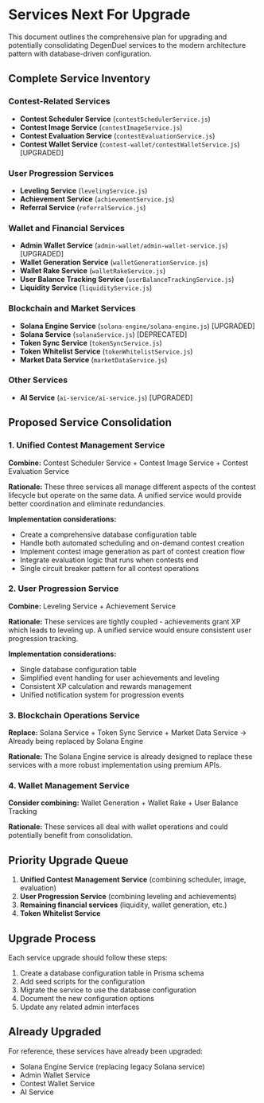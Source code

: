 # Services Next For Upgrade

This document outlines the comprehensive plan for upgrading and potentially consolidating DegenDuel services to the modern architecture pattern with database-driven configuration.

## Complete Service Inventory

### Contest-Related Services
- **Contest Scheduler Service** (`contestSchedulerService.js`)
- **Contest Image Service** (`contestImageService.js`) 
- **Contest Evaluation Service** (`contestEvaluationService.js`)
- **Contest Wallet Service** (`contest-wallet/contestWalletService.js`) [UPGRADED]

### User Progression Services
- **Leveling Service** (`levelingService.js`)
- **Achievement Service** (`achievementService.js`)
- **Referral Service** (`referralService.js`)

### Wallet and Financial Services
- **Admin Wallet Service** (`admin-wallet/admin-wallet-service.js`) [UPGRADED]
- **Wallet Generation Service** (`walletGenerationService.js`)
- **Wallet Rake Service** (`walletRakeService.js`) 
- **User Balance Tracking Service** (`userBalanceTrackingService.js`)
- **Liquidity Service** (`liquidityService.js`)

### Blockchain and Market Services
- **Solana Engine Service** (`solana-engine/solana-engine.js`) [UPGRADED]
- **Solana Service** (`solanaService.js`) [DEPRECATED]
- **Token Sync Service** (`tokenSyncService.js`) 
- **Token Whitelist Service** (`tokenWhitelistService.js`)
- **Market Data Service** (`marketDataService.js`)

### Other Services
- **AI Service** (`ai-service/ai-service.js`) [UPGRADED]

## Proposed Service Consolidation

### 1. Unified Contest Management Service
**Combine:** Contest Scheduler Service + Contest Image Service + Contest Evaluation Service

**Rationale:** These three services all manage different aspects of the contest lifecycle but operate on the same data. A unified service would provide better coordination and eliminate redundancies.

**Implementation considerations:**
- Create a comprehensive database configuration table
- Handle both automated scheduling and on-demand contest creation
- Implement contest image generation as part of contest creation flow
- Integrate evaluation logic that runs when contests end
- Single circuit breaker pattern for all contest operations

### 2. User Progression Service
**Combine:** Leveling Service + Achievement Service

**Rationale:** These services are tightly coupled - achievements grant XP which leads to leveling up. A unified service would ensure consistent user progression tracking.

**Implementation considerations:**
- Single database configuration table
- Simplified event handling for user achievements and leveling
- Consistent XP calculation and rewards management
- Unified notification system for progression events

### 3. Blockchain Operations Service
**Replace:** Solana Service + Token Sync Service + Market Data Service → Already being replaced by Solana Engine

**Rationale:** The Solana Engine service is already designed to replace these services with a more robust implementation using premium APIs.

### 4. Wallet Management Service
**Consider combining:** Wallet Generation + Wallet Rake + User Balance Tracking

**Rationale:** These services all deal with wallet operations and could potentially benefit from consolidation.

## Priority Upgrade Queue

1. **Unified Contest Management Service** (combining scheduler, image, evaluation)
2. **User Progression Service** (combining leveling and achievements)
3. **Remaining financial services** (liquidity, wallet generation, etc.)
4. **Token Whitelist Service**

## Upgrade Process

Each service upgrade should follow these steps:

1. Create a database configuration table in Prisma schema
2. Add seed scripts for the configuration
3. Migrate the service to use the database configuration
4. Document the new configuration options
5. Update any related admin interfaces

## Already Upgraded

For reference, these services have already been upgraded:

- Solana Engine Service (replacing legacy Solana service)
- Admin Wallet Service
- Contest Wallet Service
- AI Service